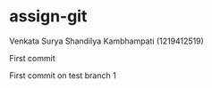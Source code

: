 # assign-git
Venkata Surya Shandilya Kambhampati (1219412519)

First commit

First commit on test branch 1
